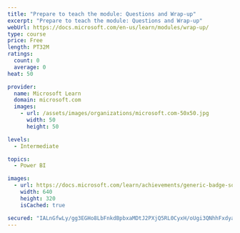 ```yaml
---
title: "Prepare to teach the module: Questions and Wrap-up"
excerpt: "Prepare to teach the module: Questions and Wrap-up"
webUrl: https://docs.microsoft.com/en-us/learn/modules/wrap-up/
type: course
price: Free
length: PT32M
ratings:
  count: 0
  average: 0
heat: 50

provider:
  name: Microsoft Learn
  domain: microsoft.com
  images:
    - url: /assets/images/organizations/microsoft.com-50x50.jpg
      width: 50
      height: 50

levels:
  - Intermediate

topics:
  - Power BI

images:
  - url: https://docs.microsoft.com/learn/achievements/generic-badge-social.png
    width: 640
    height: 320
    isCached: true

secured: "IALnGfwLy/gg3EGHo8LbFnkdBpbxaMDtJ2PXjQ5RL0CyxH/oUgi3QNhhFxdyaeqVe2+Iji5HcUmiOzRLiZiLdQ5N4L+JRC7xxE7j5j4MSwndixdGE1iqrq2LXFxrXdAMWlA3i2cXGtkaPjFo7vCXhujO16jEUktHCBTC6WVH0Y2nsLQLfdZ5sIH+1G8h4QU/2uwIuhCgv7gxmtfpeSu/Scpr7QoDPZzziyQYvXwqHUp5BmxYrVSuMdo58TVZyjuthMT5vOx9S4wRGefSMgyEspRH9megO1nXUzZvFMBkATTxzlCxdSEcP6nPUvcn3v1Dqom24a3dZdzEdUzp5JPSfLjx4LFKy3pGKJVUf4Fo4N6xmo9LMv/GfAAWtSEJMF6AmIkXiwX3I4vrPHYwMiAMUPT4Owohp5mKFokmH1O1mq4=;cn0C8I6DDEIOZyIY9qjKew=="
---
```


